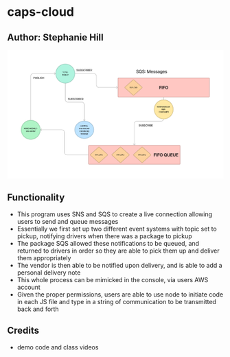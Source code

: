 # caps-cloud

## Author: Stephanie Hill

![UML](./assets/SNS%20and%20SQS.png)

## Functionality

- This program uses SNS and SQS to create a live connection allowing users to send and queue messages
- Essentially we first set up two different event systems with topic set to pickup, notifying drivers when there was a package to pickup
- The package SQS allowed these notifications to be queued, and returned to drivers in order so they are able to pick them up and deliver them appropriately
- The vendor is then able to be notified upon delivery, and is able to add a personal delivery note
- This whole process can be mimicked in the console, via users AWS account
- Given the proper permissions, users are able to use node to initiate code in each JS file and type in a string of communication to be transmitted back and forth

## Credits

- demo code and class videos